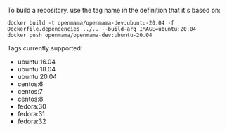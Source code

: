 To build a repository, use the tag name in the definition that it's based on:

    docker build -t openmama/openmama-dev:ubuntu-20.04 -f Dockerfile.dependencies ../.. --build-arg IMAGE=ubuntu:20.04
    docker push openmama/openmama-dev:ubuntu-20.04

Tags currently supported:

* ubuntu:16.04
* ubuntu:18.04
* ubuntu:20.04
* centos:6
* centos:7
* centos:8
* fedora:30
* fedora:31
* fedora:32
